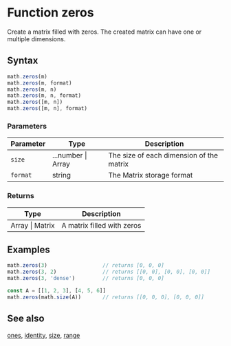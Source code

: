 <!-- Note: This file is automatically generated from source code comments. Changes made in this file will be overridden. -->

# Function zeros

Create a matrix filled with zeros. The created matrix can have one or
multiple dimensions.


## Syntax

```js
math.zeros(m)
math.zeros(m, format)
math.zeros(m, n)
math.zeros(m, n, format)
math.zeros([m, n])
math.zeros([m, n], format)
```

### Parameters

Parameter | Type | Description
--------- | ---- | -----------
`size` | ...number &#124; Array | The size of each dimension of the matrix
`format` | string | The Matrix storage format

### Returns

Type | Description
---- | -----------
Array &#124; Matrix | A matrix filled with zeros


## Examples

```js
math.zeros(3)                  // returns [0, 0, 0]
math.zeros(3, 2)               // returns [[0, 0], [0, 0], [0, 0]]
math.zeros(3, 'dense')         // returns [0, 0, 0]

const A = [[1, 2, 3], [4, 5, 6]]
math.zeros(math.size(A))       // returns [[0, 0, 0], [0, 0, 0]]
```


## See also

[ones](ones.md),
[identity](identity.md),
[size](size.md),
[range](range.md)
